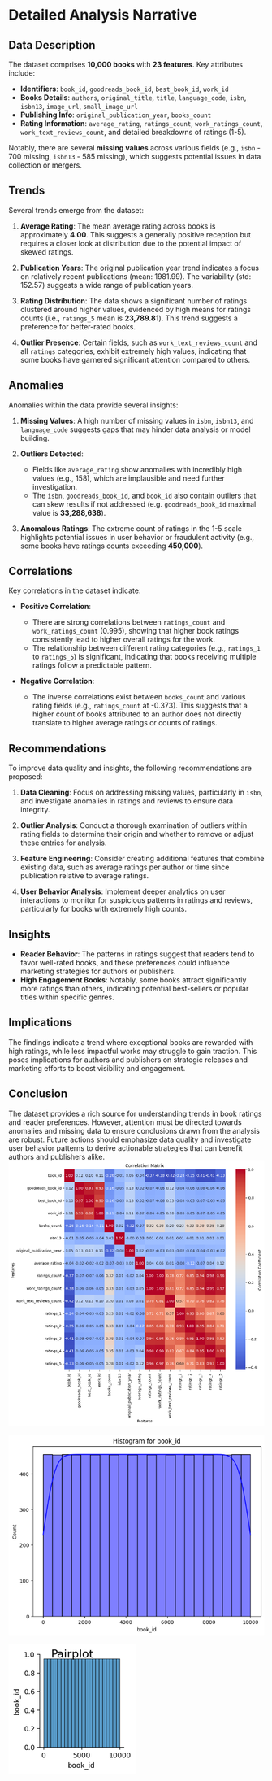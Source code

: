 # Detailed Analysis Narrative

## Data Description
The dataset comprises **10,000 books** with **23 features**. Key attributes include:

- **Identifiers**: `book_id`, `goodreads_book_id`, `best_book_id`, `work_id`
- **Books Details**: `authors`, `original_title`, `title`, `language_code`, `isbn`, `isbn13`, `image_url`, `small_image_url`
- **Publishing Info**: `original_publication_year`, `books_count`
- **Rating Information**: `average_rating`, `ratings_count`, `work_ratings_count`, `work_text_reviews_count`, and detailed breakdowns of ratings (1-5).

Notably, there are several **missing values** across various fields (e.g., `isbn` - 700 missing, `isbn13` - 585 missing), which suggests potential issues in data collection or mergers.

## Trends
Several trends emerge from the dataset:

1. **Average Rating**: The mean average rating across books is approximately **4.00**. This suggests a generally positive reception but requires a closer look at distribution due to the potential impact of skewed ratings.

2. **Publication Years**: The original publication year trend indicates a focus on relatively recent publications (mean: 1981.99). The variability (std: 152.57) suggests a wide range of publication years.

3. **Rating Distribution**: The data shows a significant number of ratings clustered around higher values, evidenced by high means for ratings counts (i.e., `ratings_5` mean is **23,789.81**). This trend suggests a preference for better-rated books.

4. **Outlier Presence**: Certain fields, such as `work_text_reviews_count` and all `ratings` categories, exhibit extremely high values, indicating that some books have garnered significant attention compared to others.

## Anomalies
Anomalies within the data provide several insights:

1. **Missing Values**: A high number of missing values in `isbn`, `isbn13`, and `language_code` suggests gaps that may hinder data analysis or model building.

2. **Outliers Detected**:
   - Fields like `average_rating` show anomalies with incredibly high values (e.g., 158), which are implausible and need further investigation.
   - The `isbn`, `goodreads_book_id`, and `book_id` also contain outliers that can skew results if not addressed (e.g. `goodreads_book_id` maximal value is **33,288,638**).

3. **Anomalous Ratings**: The extreme count of ratings in the 1-5 scale highlights potential issues in user behavior or fraudulent activity (e.g., some books have ratings counts exceeding **450,000**).

## Correlations
Key correlations in the dataset indicate:

- **Positive Correlation**:
  - There are strong correlations between `ratings_count` and `work_ratings_count` (0.995), showing that higher book ratings consistently lead to higher overall ratings for the work.
  - The relationship between different rating categories (e.g., `ratings_1` to `ratings_5`) is significant, indicating that books receiving multiple ratings follow a predictable pattern.

- **Negative Correlation**:
  - The inverse correlations exist between `books_count` and various rating fields (e.g., `ratings_count` at -0.373). This suggests that a higher count of books attributed to an author does not directly translate to higher average ratings or counts of ratings.

## Recommendations
To improve data quality and insights, the following recommendations are proposed:

1. **Data Cleaning**: Focus on addressing missing values, particularly in `isbn`, and investigate anomalies in ratings and reviews to ensure data integrity.

2. **Outlier Analysis**: Conduct a thorough examination of outliers within rating fields to determine their origin and whether to remove or adjust these entries for analysis.

3. **Feature Engineering**: Consider creating additional features that combine existing data, such as average ratings per author or time since publication relative to average ratings.

4. **User Behavior Analysis**: Implement deeper analytics on user interactions to monitor for suspicious patterns in ratings and reviews, particularly for books with extremely high counts.

## Insights
- **Reader Behavior**: The patterns in ratings suggest that readers tend to favor well-rated books, and these preferences could influence marketing strategies for authors or publishers.
- **High Engagement Books**: Notably, some books attract significantly more ratings than others, indicating potential best-sellers or popular titles within specific genres.

## Implications
The findings indicate a trend where exceptional books are rewarded with high ratings, while less impactful works may struggle to gain traction. This poses implications for authors and publishers on strategic releases and marketing efforts to boost visibility and engagement.

## Conclusion
The dataset provides a rich source for understanding trends in book ratings and reader preferences. However, attention must be directed towards anomalies and missing data to ensure conclusions drawn from the analysis are robust. Future actions should emphasize data quality and investigate user behavior patterns to derive actionable strategies that can benefit authors and publishers alike.
![Chart](chart_correlation_matrix.png)

![Chart](chart_histogram_book_id.png)

![Chart](chart_pairplot.png)
